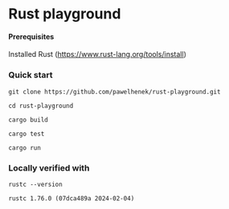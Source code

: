 Rust playground
===

#### Prerequisites

Installed Rust (https://www.rust-lang.org/tools/install)

### Quick start
`git clone https://github.com/pawelhenek/rust-playground.git`

`cd rust-playground`

`cargo build`

`cargo test`

`cargo run`

### Locally verified with

`rustc --version`

`rustc 1.76.0 (07dca489a 2024-02-04)`
